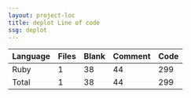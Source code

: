 ```yaml
---
layout: project-loc
title: deplot Line of code
ssg: deplot
---
```

<div class="table-responsive">
<table class="table">
<thead><tr>
<th>Language</th>
<th>Files</th>
<th>Blank</th>
<th>Comment</th>
<th>Code</th>
</tr></thead><tbody>
<tr><td>Ruby</td><td> 1</td><td> 38</td><td> 44</td><td> 299</td></tr>
<tr><td>Total</td><td>1</td><td>38</td><td>44</td><td>299</td></tr>
</tbody></table></div>
